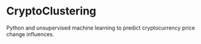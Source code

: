 # CryptoClustering
Python and unsupervised machine learning to predict cryptocurrency price change influences.

